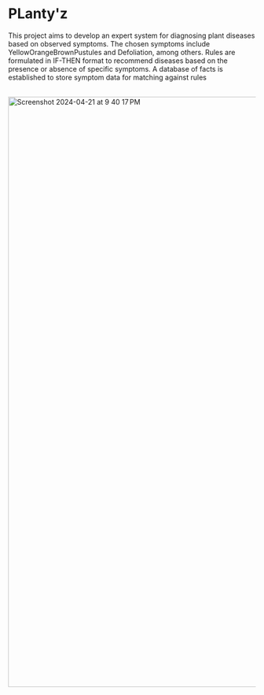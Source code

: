 # PLanty'z

 This project aims to develop an expert system for diagnosing plant diseases based on observed symptoms. The chosen symptoms include YellowOrangeBrownPustules and Defoliation, among others. Rules are formulated in IF-THEN format to recommend diseases based on the presence or absence of specific symptoms. A database of facts is established to store symptom data for matching against rules


 <br>
  
<img width="1200" alt="Screenshot 2024-04-21 at 9 40 17 PM" src="https://github.com/whoamif/Planty-z/assets/104981945/3fc775e4-b719-45b3-b2c4-fab65562b498">
